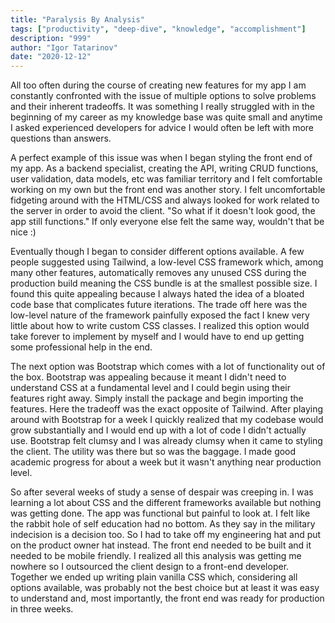 ```yaml
---
title: "Paralysis By Analysis"
tags: ["productivity", "deep-dive", "knowledge", "accomplishment"]
description: "999"
author: "Igor Tatarinov"
date: "2020-12-12"
---
```


All too often during the course of creating new features for my app I am constantly confronted with the issue of multiple options to solve problems and their inherent tradeoffs. It was something I really struggled with in the beginning of my career as my knowledge base was quite small and anytime I asked experienced developers for advice I would often be left with more questions than answers.

A perfect example of this issue was when I began styling the front end of my app. As a backend specialist, creating the API, writing CRUD functions, user validation, data models, etc was familiar territory and I felt comfortable working on my own but the front end was another story. I felt uncomfortable fidgeting around with the HTML/CSS and always looked for work related to the server in order to avoid the client. "So what if it doesn't look good, the app still functions." If only everyone else felt the same way, wouldn't that be nice :)

Eventually though I began to consider different options available. A few people suggested using Tailwind, a low-level CSS framework which, among many other features, automatically removes any unused CSS during the production build meaning the CSS bundle is at the smallest possible size. I found this quite appealing because I always hated the idea of a bloated code base that complicates future iterations. The trade off here was the low-level nature of the framework painfully exposed the fact I knew very little about how to write custom CSS classes. I realized this option would take forever to implement by myself and I would have to end up getting some professional help in the end.

The next option was Bootstrap which comes with a lot of functionality out of the box. Bootstrap was appealing because it meant I didn't need to understand CSS at a fundamental level and I could begin using their features right away. Simply install the package and begin importing the features. Here the tradeoff was the exact opposite of Tailwind. After playing around with Bootstrap for a week I quickly realized that my codebase would grow substantially and I would end up with a lot of code I didn't actually use. Bootstrap felt clumsy and I was already clumsy when it came to styling the client. The utility was there but so was the baggage. I made good academic progress for about a week but it wasn't anything near production level.

So after several weeks of study a sense of despair was creeping in. I was learning a lot about CSS and the different frameworks available but nothing was getting done. The app was functional but painful to look at. I felt like the rabbit hole of self education had no bottom. As they say in the military indecision is a decision too. So I had to take off my engineering hat and put on the product owner hat instead. The front end needed to be built and it needed to be mobile friendly. I realized all this analysis was getting me nowhere so I outsourced the client design to a front-end developer. Together we ended up writing plain vanilla CSS which, considering all options available, was probably not the best choice but at least it was easy to understand and, most importantly, the front end was ready for production in three weeks.
